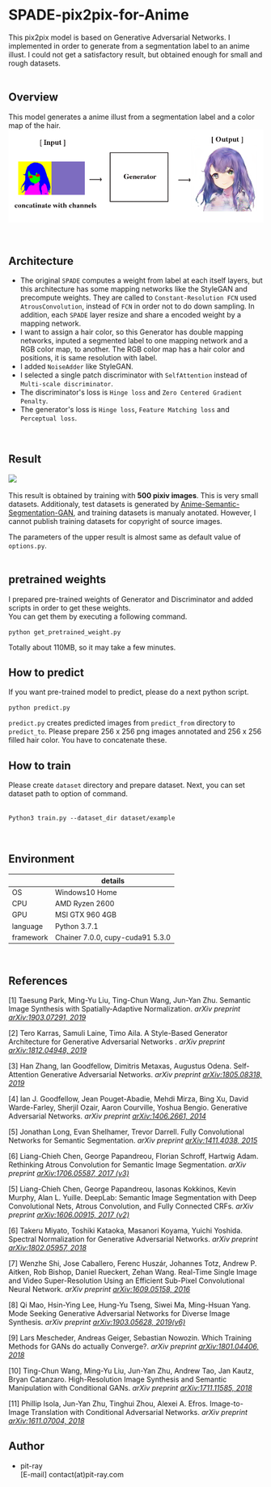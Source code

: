 # SPADE-pix2pix-for-Anime
This pix2pix model is based on Generative Adversarial Networks. I implemented in order to generate from a segmentation label to an anime illust. I could not get a satisfactory result, but obtained enough for small and rough datasets.   
<br>

## Overview
This model generates a anime illust from a segmentation label and a color map of the hair.  
<img src="model_overview.png" />

<br> 

## Architecture  
- The original `SPADE` computes a weight from label at each itself layers, but this architecture has some mapping networks like the StyleGAN and precompute weights. They are called to `Constant-Resolution FCN` used `AtrousConvolution`, instead of `FCN` in order not to do down sampling. In addition, each `SPADE` layer resize and share a encoded weight by a mapping network.  
- I want to assign a hair color, so this Generator has double mapping networks, inputed a segmented label to one mapping network and a RGB color map, to another. The RGB color map has a hair color and positions, it is same resolution with label.  
- I added `NoiseAdder` like StyleGAN.  
- I selected a single patch discriminator with `SelfAttention` instead of `Multi-scale discriminator`.  
- The discriminator's loss is `Hinge loss` and `Zero Centered Gradient Penalty`.  
- The generator's loss is `Hinge loss`, `Feature Matching loss` and `Perceptual loss`.  

<br>

## Result  
<img src="https://github.com/pit-ray/SPADE-pix2pix-for-Anime/blob/master/tile.png?raw=true" width=512>  

This result is obtained by training with **500 pixiv images**. This is very small datasets. Additionaly, test datasets is generated by <a href="https://github.com/pit-ray/Anime-Semantic-Segmentation-GAN">Anime-Semantic-Segmentation-GAN</a>, and training datasets is manualy anotated. However, I cannot publish training datasets for copyright of source images.  

The parameters of the upper result is almost same as default value of `options.py`.  
<br>

## pretrained weights  
I prepared pre-trained weights of Generator and Discriminator and added scripts in order to get these weights.  
You can get them by executing a following command.  
```
python get_pretrained_weight.py  
```
Totally about 110MB, so it may take a few minutes.   


## How to predict  
If you want pre-trained model to predict, please do a next python script.   
```
python predict.py  
```
`predict.py` creates predicted images from `predict_from` directory to `predict_to`. Please prepare 256 x 256 png images annotated and 256 x 256 filled hair color. You have to concatenate these.  
  

## How to train
Please create `dataset` directory and prepare dataset. Next, you can set dataset path to option of command.<br>
<br>
```  
Python3 train.py --dataset_dir dataset/example
```  
<br>  

## Environment
||details|
|---|---|
|OS|Windows10 Home|
|CPU|AMD Ryzen 2600|
|GPU|MSI GTX 960 4GB|
|language|Python 3.7.1|
|framework|Chainer 7.0.0, cupy-cuda91 5.3.0|

<br>

## References  
[1] Taesung Park, Ming-Yu Liu, Ting-Chun Wang, Jun-Yan Zhu. Semantic Image Synthesis with Spatially-Adaptive Normalization. <i>arXiv preprint  <a href="https://arxiv.org/abs/1903.07291">arXiv:1903.07291, 2019</a></i>  

[2] Tero Karras, Samuli Laine, Timo Aila. A Style-Based Generator Architecture for Generative Adversarial Networks
. <i>arXiv preprint <a href="https://arxiv.org/abs/1812.04948">arXiv:1812.04948, 2019</a></i>  

[3] Han Zhang, Ian Goodfellow, Dimitris Metaxas, Augustus Odena.  Self-Attention Generative Adversarial Networks. <i>arXiv preprint <a href="https://arxiv.org/abs/1805.08318">arXiv:1805.08318, 2019</a></i>  

[4] Ian J. Goodfellow, Jean Pouget-Abadie, Mehdi Mirza, Bing Xu, David Warde-Farley, Sherjil Ozair, Aaron Courville, Yoshua Bengio. Generative Adversarial Networks. <i>arXiv preprint  <a href="https://arxiv.org/abs/1406.2661">arXiv:1406.2661, 2014</a></i>

[5] Jonathan Long, Evan Shelhamer, Trevor Darrell. Fully Convolutional Networks for Semantic Segmentation. <i>arXiv preprint <a href="https://arxiv.org/abs/1411.4038">arXiv:1411.4038, 2015</a></i>

[6] Liang-Chieh Chen, George Papandreou, Florian Schroff, Hartwig Adam. Rethinking Atrous Convolution for Semantic Image Segmentation. <i>arXiv preprint <a href="https://arxiv.org/abs/1706.05587">arXiv:1706.05587, 2017 (v3)</a></i>

[5] Liang-Chieh Chen, George Papandreou, Iasonas Kokkinos, Kevin Murphy, Alan L. Yuille. DeepLab: Semantic Image Segmentation with Deep Convolutional Nets, Atrous Convolution, and Fully Connected CRFs. <i>arXiv preprint <a href="https://arxiv.org/abs/1606.00915">arXiv:1606.00915, 2017 (v2)</a></i>

[6] Takeru Miyato, Toshiki Kataoka, Masanori Koyama, Yuichi Yoshida. Spectral Normalization for Generative Adversarial Networks. <i>arXiv preprint <a href="https://arxiv.org/abs/1802.05957">arXiv:1802.05957, 2018</a></i>

[7] Wenzhe Shi, Jose Caballero, Ferenc Huszár, Johannes Totz, Andrew P. Aitken, Rob Bishop, Daniel Rueckert, Zehan Wang. Real-Time Single Image and Video Super-Resolution Using an Efficient Sub-Pixel Convolutional Neural Network. <i>arXiv preprint <a href="https://arxiv.org/abs/1609.05158">arXiv:1609.05158, 2016</a></i>

[8] Qi Mao, Hsin-Ying Lee, Hung-Yu Tseng, Siwei Ma, Ming-Hsuan Yang. Mode Seeking Generative Adversarial Networks for Diverse Image Synthesis. <i>arXiv preprint <a href="https://arxiv.org/abs/1903.05628">arXiv:1903.05628, 2019(v6)</a></i>  

[9] Lars Mescheder, Andreas Geiger, Sebastian Nowozin. Which Training Methods for GANs do actually Converge?. <i>arXiv preprint <a href="https://arxiv.org/abs/1801.04406">arXiv:1801.04406, 2018</a></i>  

[10] Ting-Chun Wang, Ming-Yu Liu, Jun-Yan Zhu, Andrew Tao, Jan Kautz, Bryan Catanzaro. High-Resolution Image Synthesis and Semantic Manipulation with Conditional GANs. <i>arXiv preprint <a href="https://arxiv.org/abs/1711.11585">arXiv:1711.11585, 2018</a></i>  

[11] Phillip Isola, Jun-Yan Zhu, Tinghui Zhou, Alexei A. Efros. Image-to-Image Translation with Conditional Adversarial Networks. <i>arXiv preprint <a href="https://arxiv.org/abs/1611.07004">arXiv:1611.07004, 2018</a></i>  


## Author  
- pit-ray  
[E-mail] contact(at)pit-ray.com
